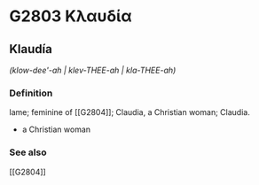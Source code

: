 # G2803 Κλαυδία

## Klaudía

_(klow-dee'-ah | klev-THEE-ah | kla-THEE-ah)_

### Definition

lame; feminine of [[G2804]]; Claudia, a Christian woman; Claudia.

- a Christian woman

### See also

[[G2804]]

